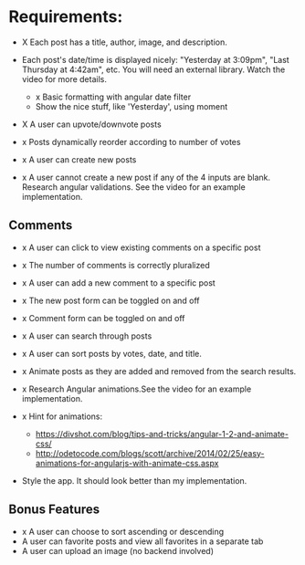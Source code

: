 # Requirements:

- X Each post has a title, author, image, and description.
- Each post's date/time is displayed nicely: "Yesterday at 3:09pm", "Last Thursday at 4:42am", etc. You will need an external library. Watch the video for more details.
  - x Basic formatting with angular date filter
  - Show the nice stuff, like 'Yesterday', using moment
- X A user can upvote/downvote posts

- x Posts dynamically reorder according to number of votes

- x A user can create new posts
- x A user cannot create a new post if any of the 4 inputs are blank. Research angular validations. See the video for an example implementation.

## Comments
- x A user can click to view existing comments on a specific post
- x The number of comments is correctly pluralized
- x A user can add a new comment to a specific post
- x The new post form can be toggled on and off
- x Comment form can be toggled on and off

- x A user can search through posts
- x A user can sort posts by votes, date, and title.
- x Animate posts as they are added and removed from the search results.
- x Research Angular animations.See the video for an example implementation.
- x Hint for animations:
  - https://divshot.com/blog/tips-and-tricks/angular-1-2-and-animate-css/
  - http://odetocode.com/blogs/scott/archive/2014/02/25/easy-animations-for-angularjs-with-animate-css.aspx
- Style the app. It should look better than my implementation.

## Bonus Features
- x A user can choose to sort ascending or descending
- A user can favorite posts and view all favorites in a separate tab
- A user can upload an image (no backend involved)
